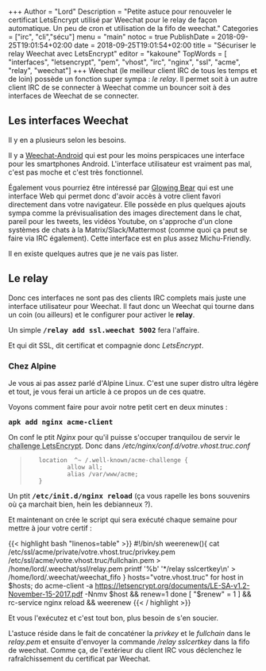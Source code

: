 +++
Author = "Lord"
Description = "Petite astuce pour renouveler le certificat LetsEncrypt utilisé par Weechat pour le relay de façon automatique. Un peu de cron et utilisation de la fifo de weechat."
Categories = ["irc", "cli","sécu"]
menu = "main"
notoc = true
PublishDate = 2018-09-25T19:01:54+02:00
date = 2018-09-25T19:01:54+02:00
title = "Sécuriser le relay Weechat avec LetsEncrypt"
editor = "kakoune"
TopWords = [  "interfaces", "letsencrypt", "pem", "vhost", "irc", "nginx", "ssl", "acme", "relay", "weechat"]
+++
Weechat (le meilleur client IRC de tous les temps et de loin) possède un fonction super sympa : *le relay*.
Il permet soit à un autre client IRC de se connecter à Weechat comme un bouncer soit à des interfaces de Weechat de se connecter.

## Les interfaces Weechat

Il y en a plusieurs selon les besoins.

Il y a [Weechat-Android](https://github.com/ubergeek42/weechat-android) qui est pour les moins perspicaces une interface pour les smartphones Android.
L'interface utilisateur est vraiment pas mal, c'est pas moche et c'est très fonctionnel.

Également vous pourriez être intéressé par [Glowing Bear](https://www.glowing-bear.org) qui est une interface Web qui permet donc d'avoir accès à votre client favori directement dans votre navigateur.
Elle possède en plus quelques ajouts sympa comme la prévisualisation des images directement dans le chat, pareil pour les tweets, les vidéos Youtube, on s'approche d'un clone systèmes de chats à la Matrix/Slack/Mattermost (comme quoi ça peut se faire via IRC également).
Cette interface est en plus assez Michu-Friendly.

Il en existe quelques autres que je ne vais pas lister.

## Le relay

Donc ces interfaces ne sont pas des clients IRC complets mais juste une interface utilisateur pour Weechat.
Il faut donc un Weechat qui tourne dans un coin (ou ailleurs) et le configurer pour activer le **relay**.

Un simple **<kbd>/relay add ssl.weechat 5002</kbd>** fera l'affaire.

Et qui dit SSL, dit certificat et compagnie donc *LetsEncrypt*.

### Chez Alpine

Je vous ai pas assez parlé d'Alpine Linux.
C'est une super distro ultra légère et tout, je vous ferai un article à ce propos un de ces quatre.

Voyons comment faire pour avoir notre petit cert en deux minutes :

**<kbd>apk add nginx acme-client</kbd>**

On conf le ptit *Nginx* pour qu'il puisse s'occuper tranquilou de servir le <abbr title="Le système permettant de prouver que vous contrôler le domaine pour lequel vous demandez un certificat">challenge LetsEncrypt</abbr>.
Donc dans */etc/nginx/conf.d/votre.vhost.truc.conf*

>        location  ^~ /.well-known/acme-challenge {
>                allow all;
>                alias /var/www/acme;
>        }

Un ptit **<kbd>/etc/init.d/nginx reload</kbd>** (ça vous rapelle les bons souvenirs où ça marchait bien, hein les debianneux ?).

Et maintenant on crée le script qui sera exécuté chaque semaine pour mettre à jour votre certif :

{{< highlight bash "linenos=table" >}}
#!/bin/sh
weerenew(){
        cat /etc/ssl/acme/private/votre.vhost.truc/privkey.pem /etc/ssl/acme/votre.vhost.truc/fullchain.pem > /home/lord/.weechat/ssl/relay.pem
        printf '%b' '*/relay sslcertkey\n' > /home/lord/.weechat/weechat_fifo
}
hosts="votre.vhost.truc"
for host in $hosts; do
        acme-client -a https://letsencrypt.org/documents/LE-SA-v1.2-November-15-2017.pdf -Nnmv $host && renew=1
done
[ "$renew" = 1 ] && rc-service nginx reload && weerenew
{{< / highlight >}}

Et vous l'exécutez et c'est tout bon, plus besoin de s'en soucier.

L'astuce réside dans le fait de concaténer la *privkey* et le *fullchain* dans le *relay.pem* et ensuite d'envoyer la commande */relay sslcertkey* dans la fifo de weechat.
Comme ça, de l'extérieur du client IRC vous déclenchez le rafraîchissement du certificat par Weechat.
